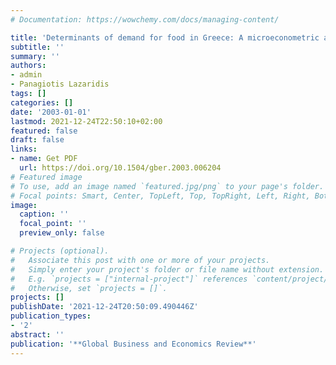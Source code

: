 ```yaml
---
# Documentation: https://wowchemy.com/docs/managing-content/

title: 'Determinants of demand for food in Greece: A microeconometric approach'
subtitle: ''
summary: ''
authors:
- admin
- Panagiotis Lazaridis
tags: []
categories: []
date: '2003-01-01'
lastmod: 2021-12-24T22:50:10+02:00
featured: false
draft: false
links: 
- name: Get PDF
  url: https://doi.org/10.1504/gber.2003.006204
# Featured image
# To use, add an image named `featured.jpg/png` to your page's folder.
# Focal points: Smart, Center, TopLeft, Top, TopRight, Left, Right, BottomLeft, Bottom, BottomRight.
image:
  caption: ''
  focal_point: ''
  preview_only: false

# Projects (optional).
#   Associate this post with one or more of your projects.
#   Simply enter your project's folder or file name without extension.
#   E.g. `projects = ["internal-project"]` references `content/project/deep-learning/index.md`.
#   Otherwise, set `projects = []`.
projects: []
publishDate: '2021-12-24T20:50:09.490446Z'
publication_types:
- '2'
abstract: ''
publication: '**Global Business and Economics Review**'
---
```

